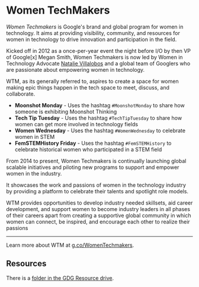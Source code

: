 # Women TechMakers

*Women Techmakers* is Google's brand and global program for women in technology. 
It aims at providing visibility, community, and resources for women in technology to drive innovation and participation in the field. 

Kicked off in 2012 as a once-per-year event the night before I/O by then VP of Google[x] Megan Smith, Women Techmakers is now led by Women in Technology Advocate [Natalie Villalobos](https://twitter.com/nataliaenvy) and a global team of Googlers who are passionate about empowering women in technology.

WTM, as its generally referred to, aspires to create a space for women making epic things happen in the tech space to meet, discuss, and collaborate.  

- **Moonshot Monday** - Uses the hashtag `#MoonshotMonday` to share how someone is exhibiting Moonshot Thinking  
- **Tech Tip Tuesday** - Uses the hashtag `#TechTipTuesday` to share how women can get more involved in technology fields  
- **Women Wednesday** - Uses the hashtag `#WomenWednesday` to celebrate women in STEM  
- **FemSTEMHistory Friday** - Uses the hashtag `#FemSTEMHistory` to celebrate historical women who participated in a STEM field

From 2014 to present, Women Techmakers is continually launching global scalable initiatives and piloting new programs to support and empower women in the industry.

It showcases the work and passions of women in the technology industry by providing a platform to celebrate their talents and spotlight role models.

WTM provides opportunities to develop industry needed skillsets, aid career development, and support women to become industry leaders in all phases of their careers apart from creating a supportive global community in which women can connect, be inspired, and encourage each other to realize their passions

***
Learn more about WTM at [g.co/WomenTechmakers](https://www.womentechmakers.com/).

## Resources
There is a  [folder in the GDG Resource drive](https://drive.google.com/drive/folders/0B55wxScz_BJtfjdxRHlFTDdPMzR3M3RjcXUwTDl3WV9sT2pXRjA3TzNtVlFEMk9TWEZ4bFk).
